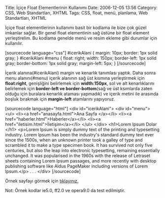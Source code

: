 Title: İçiçe Float Elementlerinin Kullanımı
Date: 2006-12-05 13:56
Category: CSS, Web Standartları, XHTML
Tags: CSS, float, menü, planlama, Web Standartları, XHTML

İçiçe float elementlerinin kullanımı basit bir kodlama ile bize çok
güzel imkanlar sağlar. Bir genel float elementinin sağ üstüne bir float
element yerleştirelim. Bu kodlama genelde menü ve resim ekleme gibi
durumlar için kullanılır. <!--more-->

[sourcecode language="css"] \#icerikAlani { margin: 10px; border: 1px
solid gray; } \#icerikAlani \#menu { float: right; width: 150px;
border-left: 1px solid gray; border-bottom: 1px solid gray; margin-left:
5px; } [/sourcecode]

İçerik alanına(\#icerikAlani) margin ve kenarlık tanımlası yaptık. Daha
sonra menu alanını(\#menu) içerik alanının sağ üst kısmına yerleştirmek
için **float:right**, genişliğini belirlemek için **width:150px**, sol
ve alt kenarlıklarını belirlemek için **border-left ve
border-bottom**(sağ ve üst ksımlarda zaten olduğu için buralara kenarlık
ataması yapmadık) ve içerik metini ile arasında boşluk bırakmak için
**margin-left** atamlarını yapıyoruz.

[sourcecode language="html"] \<div id="icerikAlani"\> \<div id="menu"\>
\<ul\> \<li\>\<a href="anasayfa.html"\>Ana Sayfa \</a\>\</li\> \<li\>\<a
href="haberler.html"\>Haberler\</a\>\</li\> \<li\>\<a
href="iletisim.html"\>İletişim\</a\>\</li\> \</ul\> \</div\> \<h1\>Lorem
Ipsum Dolar \</h1\> \<p\>Lorem Ipsum is simply dummy text of the
printing and typesetting industry. Lorem Ipsum has been the industry's
standard dummy text ever since the 1500s, when an unknown printer took a
galley of type and scrambled it to make a type specimen book. It has
survived not only five centuries, but also the leap into electronic
typesetting, remaining essentially unchanged. It was popularised in the
1960s with the release of Letraset sheets containing Lorem Ipsum
passages, and more recently with desktop publishing software like Aldus
PageMaker including versions of Lorem Ipsum.\</p\> . . . \</div\>
[/sourcecode]

Örnek sayfayı görmek için [tıklayınız.][]

<div class="ekstrabilgi">
Not: Örnek kodlar ie5.0, ff2.0 ve opera9.0 da test edilmiştir.

</div>
</p>

  [tıklayınız.]: /dokumanlar/icice_float_kutular_ornek.html
